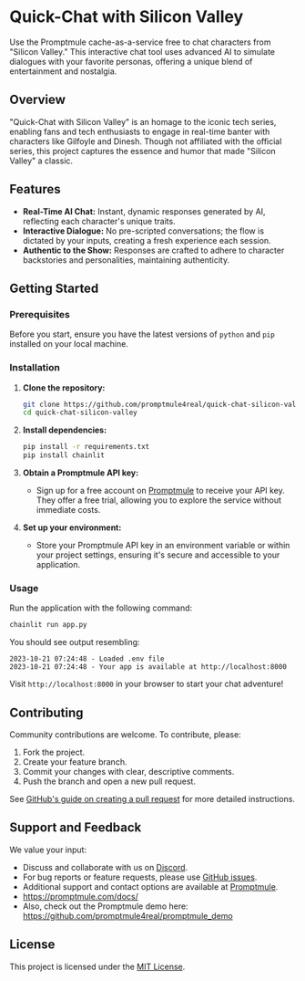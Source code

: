 # Quick-Chat with Silicon Valley

Use the Promptmule cache-as-a-service free to chat characters from "Silicon Valley." This interactive chat tool uses advanced AI to simulate dialogues with your favorite personas, offering a unique blend of entertainment and nostalgia.

## Overview

"Quick-Chat with Silicon Valley" is an homage to the iconic tech series, enabling fans and tech enthusiasts to engage in real-time banter with characters like Gilfoyle and Dinesh. Though not affiliated with the official series, this project captures the essence and humor that made "Silicon Valley" a classic.

## Features

- **Real-Time AI Chat:** Instant, dynamic responses generated by AI, reflecting each character's unique traits.
- **Interactive Dialogue:** No pre-scripted conversations; the flow is dictated by your inputs, creating a fresh experience each session.
- **Authentic to the Show:** Responses are crafted to adhere to character backstories and personalities, maintaining authenticity.

## Getting Started

### Prerequisites

Before you start, ensure you have the latest versions of `python` and `pip` installed on your local machine.

### Installation

1. **Clone the repository:**
   ```bash
   git clone https://github.com/promptmule4real/quick-chat-silicon-valley.git
   cd quick-chat-silicon-valley
   ```

2. **Install dependencies:**
   ```bash
   pip install -r requirements.txt
   pip install chainlit
   ```

3. **Obtain a Promptmule API key:**

   - Sign up for a free account on [Promptmule](https://promptmule.com/app/signup) to receive your API key. They offer a free trial, allowing you to explore the service without immediate costs.

4. **Set up your environment:**

   - Store your Promptmule API key in an environment variable or within your project settings, ensuring it's secure and accessible to your application.

### Usage

Run the application with the following command:

```bash
chainlit run app.py
```

You should see output resembling:

```
2023-10-21 07:24:48 - Loaded .env file
2023-10-21 07:24:48 - Your app is available at http://localhost:8000
```

Visit `http://localhost:8000` in your browser to start your chat adventure!

## Contributing

Community contributions are welcome. To contribute, please:

1. Fork the project.
2. Create your feature branch.
3. Commit your changes with clear, descriptive comments.
4. Push the branch and open a new pull request.

See [GitHub's guide on creating a pull request](https://help.github.com/en/github/collaborating-with-issues-and-pull-requests/creating-a-pull-request) for more detailed instructions.

## Support and Feedback

We value your input:

- Discuss and collaborate with us on [Discord](https://discord.gg/C5ZqNkSK).
- For bug reports or feature requests, please use [GitHub issues](https://github.com/promptmule4real/quick-chat-silicon-valley/issues).
- Additional support and contact options are available at [Promptmule](https://www.promptmule.com).
- https://promptmule.com/docs/
- Also, check out the Promptmule demo here: https://github.com/promptmule4real/promptmule_demo

## License

This project is licensed under the [MIT License](https://choosealicense.com/licenses/mit/).
